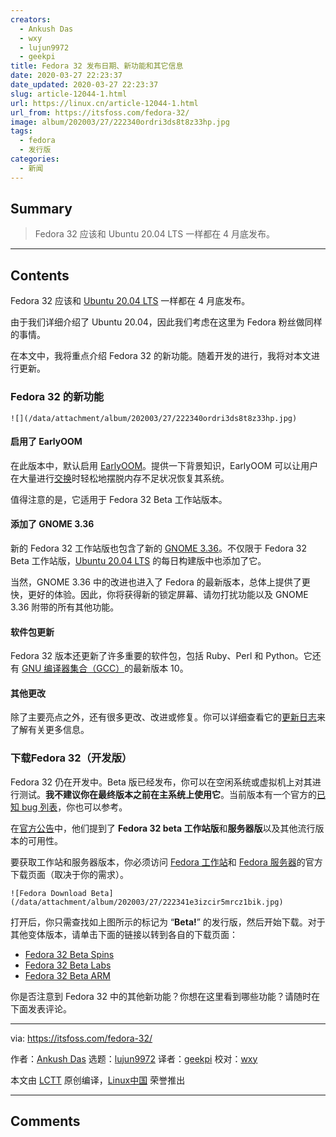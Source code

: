 ```yaml
---
creators:
  - Ankush Das
  - wxy
  - lujun9972
  - geekpi
title: Fedora 32 发布日期、新功能和其它信息
date: 2020-03-27 22:23:37
date_updated: 2020-03-27 22:23:37
slug: article-12044-1.html
url: https://linux.cn/article-12044-1.html
url_from: https://itsfoss.com/fedora-32/
image: album/202003/27/222340ordri3ds8t8z33hp.jpg
tags:
  - fedora
  - 发行版
categories:
  - 新闻
---
```


## Summary

> Fedora 32 应该和 Ubuntu 20.04 LTS 一样都在 4 月底发布。

***

<!-- more -->

## Contents

Fedora 32 应该和 [Ubuntu 20.04 LTS](https://itsfoss.com/ubuntu-20-04-release-features/) 一样都在 4 月底发布。

由于我们详细介绍了 Ubuntu 20.04，因此我们考虑在这里为 Fedora 粉丝做同样的事情。

在本文中，我将重点介绍 Fedora 32 的新功能。随着开发的进行，我将对本文进行更新。

### Fedora 32 的新功能

`![](/data/attachment/album/202003/27/222340ordri3ds8t8z33hp.jpg)`

#### 启用了 EarlyOOM

在此版本中，默认启用 [EarlyOOM](https://fedoraproject.org/wiki/Changes/EnableEarlyoom#Enable_EarlyOOM)。提供一下背景知识，EarlyOOM 可以让用户在大量进行[交换](https://itsfoss.com/swap-size/)时轻松地摆脱内存不足状况恢复其系统。

值得注意的是，它适用于 Fedora 32 Beta 工作站版本。

#### 添加了 GNOME 3.36

新的 Fedora 32 工作站版也包含了新的 [GNOME 3.36](https://itsfoss.com/gnome-3-36-release/)。不仅限于 Fedora 32 Beta 工作站版，[Ubuntu 20.04 LTS](https://itsfoss.com/ubuntu-20-04-release-features/) 的每日构建版中也添加了它。

当然，GNOME 3.36 中的改进也进入了 Fedora 的最新版本，总体上提供了更快，更好的体验。因此，你将获得新的锁定屏幕、请勿打扰功能以及 GNOME 3.36 附带的所有其他功能。

#### 软件包更新

Fedora 32 版本还更新了许多重要的软件包，包括 Ruby、Perl 和 Python。它还有 [GNU 编译器集合（GCC）](https://gcc.gnu.org/)的最新版本 10。

#### 其他更改

除了主要亮点之外，还有很多更改、改进或修复。你可以详细查看它的[更新日志](https://fedoraproject.org/wiki/Releases/32/ChangeSet)来了解有关更多信息。

### 下载Fedora 32（开发版）

Fedora 32 仍在开发中。Beta 版已经发布，你可以在空闲系统或虚拟机上对其进行测试。**我不建议你在最终版本之前在主系统上使用它**。当前版本有一个官方的[已知 bug 列表](https://fedoraproject.org/wiki/Common_F32_bugs)，你也可以参考。

在[官方公告](https://fedoramagazine.org/announcing-the-release-of-fedora-32-beta/)中，他们提到了 **Fedora 32 beta 工作站版**和**服务器版**以及其他流行版本的可用性。

要获取工作站和服务器版本，你必须访问 [Fedora 工作站](https://getfedora.org/workstation/download/)和 [Fedora 服务器](https://getfedora.org/server/download/)的官方下载页面（取决于你的需求）。

`![Fedora Download Beta](/data/attachment/album/202003/27/222341e3izcir5mrcz1bik.jpg)`

打开后，你只需查找如上图所示的标记为 “**Beta!**” 的发行版，然后开始下载。对于其他变体版本，请单击下面的链接以转到各自的下载页面：

* [Fedora 32 Beta Spins](https://spins.fedoraproject.org/prerelease)
* [Fedora 32 Beta Labs](https://labs.fedoraproject.org/prerelease)
* [Fedora 32 Beta ARM](https://arm.fedoraproject.org/prerelease)

你是否注意到 Fedora 32 中的其他新功能？你想在这里看到哪些功能？请随时在下面发表评论。

---

via: <https://itsfoss.com/fedora-32/>

作者：[Ankush Das](https://itsfoss.com/author/ankush/) 选题：[lujun9972](https://github.com/lujun9972) 译者：[geekpi](https://github.com/geekpi) 校对：[wxy](https://github.com/wxy)

本文由 [LCTT](https://github.com/LCTT/TranslateProject) 原创编译，[Linux中国](https://linux.cn/) 荣誉推出

***

## Comments
